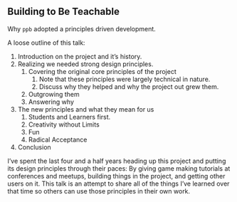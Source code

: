 Building to Be Teachable
--------------------------------
Why `ppb` adopted a principles driven development.



A loose outline of this talk:

1. Introduction on the project and it’s history.
2. Realizing we needed strong design principles.
    1. Covering the original core principles of the project
        1. Note that these principles were largely technical in nature.
        2. Discuss why they helped and why the project out grew them.
    2. Outgrowing them
    3. Answering why
3. The new principles and what they mean for us
    1. Students and Learners first.
    2. Creativity without Limits
    3. Fun
    4. Radical Acceptance
4. Conclusion

I’ve spent the last four and a half years heading up this project and putting
its design principles through their paces: By giving game making tutorials at
conferences and meetups, building things in the project, and getting other users
on it. This talk is an attempt to share all of the things I’ve learned over that
time so others can use those principles in their own work.